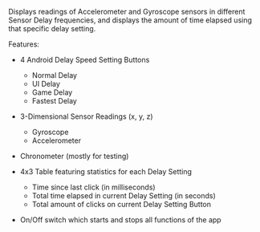 Displays readings of Accelerometer and Gyroscope sensors in different Sensor Delay frequencies, and displays the amount of time elapsed using that specific delay setting.

Features:

 - 4 Android Delay Speed Setting Buttons 
	- Normal Delay 
	- UI Delay
	- Game Delay
	- Fastest Delay

- 3-Dimensional Sensor Readings (x, y, z)
	- Gyroscope
	- Accelerometer

- Chronometer (mostly for testing)

- 4x3 Table featuring statistics for each Delay Setting
	- Time since last click (in milliseconds)
	- Total time elapsed in current Delay Setting (in seconds)
	- Total amount of clicks on current Delay Setting Button

- On/Off switch which starts and stops all functions of the app
